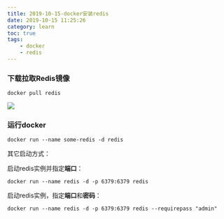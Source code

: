 ```yaml
---
title: 2019-10-15-docker安装redis
date: 2019-10-15 11:25:26
category: learn
toc: true
tags:
    - docker
    - redis
---
```




### 下载拉取Redis镜像

```shell
docker pull redis
```

![](1.png)



### 运行docker

```shell
docker run --name some-redis -d redis
```

其它启动方式：

启动redis实例并指定**端口**：

```shell
docker run --name redis -d -p 6379:6379 redis
```

启动redis实例，指定**端口**和**密码**：
```shell
docker run --name redis -d -p 6379:6379 redis --requirepass "admin"
```

